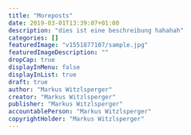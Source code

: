 ```yaml
---
title: "Moreposts"
date: 2019-03-01T13:39:07+01:00
description: "dies ist eine beschreibung hahahah"
categories: []
featuredImage: "v1551877107/sample.jpg"
featuredImageDescription: ""
dropCap: true
displayInMenu: false
displayInList: true
draft: true
author: "Markus Witzlsperger"
creator: "Markus Witzlsperger"
publisher: "Markus Witzlsperger"
accountablePerson: "Markus Witzlsperger"
copyrightHolder: "Markus Witzlsperger"
---
```

